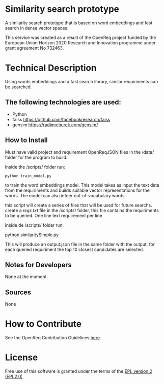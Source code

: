 # Similarity search prototype

A similarity search prototype that is based on word embeddings and fast search in dense vector spaces.


This service was created as a result of the OpenReq project funded by the European Union Horizon 2020 Research and Innovation programme under grant agreement No 732463.

# Technical Description

Using words embeddings and a fast search library, similar requiriments can be searched. 

## The following technologies are used:
- Python
- faiss  https://github.com/facebookresearch/faiss
- gensim https://radimrehurek.com/gensim/
	

## How to Install

Must have valid  project and requirement OpenReqJSON files in the /data/ folder for the program to build.

Inside the /scripts/ folder run:

`python train_model.py` 


to train the word embeddings model. This model takes as input the text data from the requiriments and builds suitable vector representations for the words. The model can also infeer out-of-vocabulary words. 

this script will create a series of files that will be used for future searchs. 
create a *reqs.txt* file in the /scripts/ folder, this file contains the requiriments to be queried. One line text requirement per line

inside de /scripts/ folder run:

python similaritySimple.py 

This will produce an output.json file in the same folder with the output. for each queried requiriment the top 10 closest candidates are selected.


## Notes for Developers

None at the moment.

## Sources

None

# How to Contribute
See the OpenReq Contribution Guidelines [here](https://github.com/OpenReqEU/OpenReq/blob/master/CONTRIBUTING.md).

# License

Free use of this software is granted under the terms of the [EPL version 2 (EPL2.0)](https://www.eclipse.org/legal/epl-2.0/)
